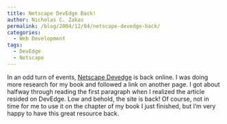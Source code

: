 ```yaml
---
title: Netscape DevEdge Back!
author: Nicholas C. Zakas
permalink: /blog/2004/12/04/netscape-devedge-back/
categories:
  - Web Development
tags:
  - DevEdge
  - Netscape
---
```

In an odd turn of events, <a title="Netscape DevEdge" rel="external" href="http://devedge.netscape.com">Netscape Devedge</a> is back online. I was doing more research for my book and followed a link on another page. I got about halfway through reading the first paragraph when I realized the article resided on DevEdge. Low and behold, the site is back! Of course, not in time for me to use it on the chapter of my book I just finished, but I&#8217;m very happy to have this great resource back.
